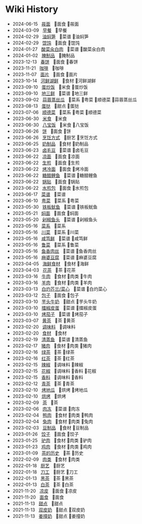 # Wiki History

- 2024-06-15&nbsp;&nbsp; [莜面](/0081_面食_莜面)&nbsp;&nbsp; :bookmark:面食 :bookmark:莜面
- 2024-03-09&nbsp;&nbsp; [早餐](/0080_早餐)&nbsp;&nbsp; :bookmark:早餐
- 2024-02-29&nbsp;&nbsp; [油焖笋](/0078_菜谱_油焖笋)&nbsp;&nbsp; :bookmark:菜谱 :bookmark:油焖笋
- 2024-02-29&nbsp;&nbsp; [馄饨](/0079_面食_馄饨)&nbsp;&nbsp; :bookmark:面食 :bookmark:馄饨
- 2024-01-27&nbsp;&nbsp; [酸菜汆白肉](/0077_菜谱_酸菜汆白肉)&nbsp;&nbsp; :bookmark:菜谱 :bookmark:酸菜汆白肉
- 2024-01-02&nbsp;&nbsp; [腌制品](/0076_腌制品)&nbsp;&nbsp; :bookmark:腌制品
- 2023-12-13&nbsp;&nbsp; [春饼](/0075_面食_春饼)&nbsp;&nbsp; :bookmark:面食 :bookmark:春饼
- 2023-11-21&nbsp;&nbsp; [咖啡](/0074_咖啡)&nbsp;&nbsp; :bookmark:咖啡
- 2023-11-07&nbsp;&nbsp; [面片](/0073_面食_面片)&nbsp;&nbsp; :bookmark:面食 :bookmark:面片
- 2023-10-14&nbsp;&nbsp; [河鲜湖鲜](/0072_食材_河鲜湖鲜)&nbsp;&nbsp; :bookmark:食材 :bookmark:河鲜湖鲜
- 2023-09-10&nbsp;&nbsp; [蛋炒饭](/0071_米食_蛋炒饭)&nbsp;&nbsp; :bookmark:米食 :bookmark:蛋炒饭
- 2023-09-10&nbsp;&nbsp; [地三鲜](/0070_菜谱_地三鲜)&nbsp;&nbsp; :bookmark:菜谱 :bookmark:地三鲜
- 2023-09-02&nbsp;&nbsp; [蒜蓉蒸丝瓜](/0069_菜系_粤菜_顺德菜_蒜蓉蒸丝瓜)&nbsp;&nbsp; :bookmark:菜系 :bookmark:粤菜 :bookmark:顺德菜 :bookmark:蒜蓉蒸丝瓜
- 2023-08-13&nbsp;&nbsp; [蛋挞](/0068_甜点_蛋挞)&nbsp;&nbsp; :bookmark:甜点 :bookmark:蛋挞
- 2023-07-06&nbsp;&nbsp; [顺德菜](/0067_菜系_粤菜_顺德菜)&nbsp;&nbsp; :bookmark:菜系 :bookmark:粤菜 :bookmark:顺德菜
- 2023-06-30&nbsp;&nbsp; [米食](/0065_米食)&nbsp;&nbsp; :bookmark:米食
- 2023-06-30&nbsp;&nbsp; [八宝饭](/0066_米食_八宝饭)&nbsp;&nbsp; :bookmark:米食 :bookmark:八宝饭
- 2023-06-26&nbsp;&nbsp; [饼](/0063_面食_饼)&nbsp;&nbsp; :bookmark:面食 :bookmark:饼
- 2023-06-26&nbsp;&nbsp; [烹饪方式](/0064_厨艺_烹饪方式)&nbsp;&nbsp; :bookmark:厨艺 :bookmark:烹饪方式
- 2023-06-25&nbsp;&nbsp; [奶制品](/0062_食材_奶制品)&nbsp;&nbsp; :bookmark:食材 :bookmark:奶制品
- 2023-06-23&nbsp;&nbsp; [卤毛豆](/0061_菜谱_卤毛豆)&nbsp;&nbsp; :bookmark:菜谱 :bookmark:卤毛豆
- 2023-06-22&nbsp;&nbsp; [凉面](/0058_面食_凉面)&nbsp;&nbsp; :bookmark:面食 :bookmark:凉面
- 2023-06-22&nbsp;&nbsp; [生煎](/0056_面食_生煎)&nbsp;&nbsp; :bookmark:面食 :bookmark:生煎
- 2023-06-22&nbsp;&nbsp; [烤冷面](/0059_面食_烤冷面)&nbsp;&nbsp; :bookmark:面食 :bookmark:烤冷面
- 2023-06-22&nbsp;&nbsp; [糖醋鲤鱼](/0060_菜谱_糖醋鲤鱼)&nbsp;&nbsp; :bookmark:菜谱 :bookmark:糖醋鲤鱼
- 2023-06-22&nbsp;&nbsp; [锅贴](/0057_面食_锅贴)&nbsp;&nbsp; :bookmark:面食 :bookmark:锅贴
- 2023-06-22&nbsp;&nbsp; [水煎包](/0055_面食_水煎包)&nbsp;&nbsp; :bookmark:面食 :bookmark:水煎包
- 2023-06-17&nbsp;&nbsp; [菜谱](/0054_菜谱)&nbsp;&nbsp; :bookmark:菜谱
- 2023-06-10&nbsp;&nbsp; [粤菜](/0053_菜系_粤菜)&nbsp;&nbsp; :bookmark:菜系 :bookmark:粤菜
- 2023-05-30&nbsp;&nbsp; [铁板鱿鱼](/0020_菜谱_铁板鱿鱼)&nbsp;&nbsp; :bookmark:菜谱 :bookmark:铁板鱿鱼
- 2023-05-21&nbsp;&nbsp; [焖面](/0021_面食_焖面)&nbsp;&nbsp; :bookmark:面食 :bookmark:焖面
- 2023-05-20&nbsp;&nbsp; [剁椒鱼头](/0022_菜谱_剁椒鱼头)&nbsp;&nbsp; :bookmark:菜谱 :bookmark:剁椒鱼头
- 2023-05-16&nbsp;&nbsp; [菜系](/0017_菜系)&nbsp;&nbsp; :bookmark:菜系
- 2023-05-16&nbsp;&nbsp; [川菜](/0018_菜系_川菜)&nbsp;&nbsp; :bookmark:菜系 :bookmark:川菜
- 2023-05-16&nbsp;&nbsp; [咸笃鲜](/0024_菜谱_咸笃鲜)&nbsp;&nbsp; :bookmark:菜谱 :bookmark:咸笃鲜
- 2023-05-16&nbsp;&nbsp; [鲁菜](/0019_菜系_鲁菜)&nbsp;&nbsp; :bookmark:菜系 :bookmark:鲁菜
- 2023-05-16&nbsp;&nbsp; [鱼香肉丝](/0025_菜谱_鱼香肉丝)&nbsp;&nbsp; :bookmark:菜谱 :bookmark:鱼香肉丝
- 2023-05-16&nbsp;&nbsp; [麻婆豆腐](/0023_菜谱_麻婆豆腐)&nbsp;&nbsp; :bookmark:菜谱 :bookmark:麻婆豆腐
- 2023-04-05&nbsp;&nbsp; [海鲜食材](/0004_食材_海鲜)&nbsp;&nbsp; :bookmark:食材 :bookmark:海鲜
- 2023-04-03&nbsp;&nbsp; [花茶](/0026_茶_花茶)&nbsp;&nbsp; :bookmark:茶 :bookmark:花茶
- 2023-03-16&nbsp;&nbsp; [牛肉](/0014_食材_肉类_牛肉)&nbsp;&nbsp; :bookmark:食材 :bookmark:肉类 :bookmark:牛肉
- 2023-03-16&nbsp;&nbsp; [羊肉](/0013_食材_肉类_羊肉)&nbsp;&nbsp; :bookmark:食材 :bookmark:肉类 :bookmark:羊肉
- 2023-03-13&nbsp;&nbsp; [白灼芥兰/菜心](/0027_菜谱_白灼菜心)&nbsp;&nbsp; :bookmark:菜谱 :bookmark:白灼菜心
- 2023-03-12&nbsp;&nbsp; [包子](/0028_面食_包子)&nbsp;&nbsp; :bookmark:面食 :bookmark:包子
- 2023-03-10&nbsp;&nbsp; [芋头牛奶](/0030_甜点_芋头牛奶)&nbsp;&nbsp; :bookmark:甜点 :bookmark:芋头牛奶
- 2023-03-10&nbsp;&nbsp; [擂椒皮蛋](/0029_菜谱_擂椒皮蛋)&nbsp;&nbsp; :bookmark:菜谱 :bookmark:擂椒皮蛋
- 2023-03-10&nbsp;&nbsp; [烤茄子](/0031_菜谱_烤茄子)&nbsp;&nbsp; :bookmark:菜谱 :bookmark:烤茄子
- 2023-03-07&nbsp;&nbsp; [黄茶](/0032_茶_黄茶)&nbsp;&nbsp; :bookmark:茶 :bookmark:黄茶
- 2023-02-20&nbsp;&nbsp; [调味料](/0007_调味料)&nbsp;&nbsp; :bookmark:调味料
- 2023-02-20&nbsp;&nbsp; [食材](/0003_食材)&nbsp;&nbsp; :bookmark:食材
- 2023-02-19&nbsp;&nbsp; [清蒸鱼](/0033_菜谱_清蒸鱼)&nbsp;&nbsp; :bookmark:菜谱 :bookmark:清蒸鱼
- 2023-02-17&nbsp;&nbsp; [猪肉](/0016_食材_肉类_猪肉)&nbsp;&nbsp; :bookmark:食材 :bookmark:肉类 :bookmark:猪肉
- 2023-02-16&nbsp;&nbsp; [绿茶](/0035_茶_绿茶)&nbsp;&nbsp; :bookmark:茶 :bookmark:绿茶
- 2023-02-16&nbsp;&nbsp; [红茶](/0034_茶_红茶)&nbsp;&nbsp; :bookmark:茶 :bookmark:红茶
- 2023-02-15&nbsp;&nbsp; [辣椒](/0009_调味料_辣椒)&nbsp;&nbsp; :bookmark:调味料 :bookmark:辣椒
- 2023-02-15&nbsp;&nbsp; [花椒](/0008_调味料_香料_花椒)&nbsp;&nbsp; :bookmark:调味料 :bookmark:香料 :bookmark:花椒
- 2023-02-15&nbsp;&nbsp; [香料](/0036_调味料_香料)&nbsp;&nbsp; :bookmark:调味料 :bookmark:香料
- 2023-02-12&nbsp;&nbsp; [青茶](/0037_茶_青茶)&nbsp;&nbsp; :bookmark:茶 :bookmark:青茶
- 2023-02-10&nbsp;&nbsp; [烤地瓜](/0039_烘烤_烤地瓜)&nbsp;&nbsp; :bookmark:烘烤 :bookmark:烤地瓜
- 2023-02-10&nbsp;&nbsp; [烘烤](/0038_烘烤)&nbsp;&nbsp; :bookmark:烘烤
- 2023-02-09&nbsp;&nbsp; [茶](/0040_茶)&nbsp;&nbsp; :bookmark:茶
- 2023-02-06&nbsp;&nbsp; [肉冻](/0041_菜谱_肉冻)&nbsp;&nbsp; :bookmark:菜谱 :bookmark:肉冻
- 2023-02-04&nbsp;&nbsp; [鸭肉](/0010_食材_肉类_鸭肉)&nbsp;&nbsp; :bookmark:食材 :bookmark:肉类 :bookmark:鸭肉
- 2023-02-04&nbsp;&nbsp; [兔肉](/0015_食材_肉类_兔肉)&nbsp;&nbsp; :bookmark:食材 :bookmark:肉类 :bookmark:兔肉
- 2023-02-03&nbsp;&nbsp; [豆制品](/0006_食材_豆制品)&nbsp;&nbsp; :bookmark:食材 :bookmark:豆制品
- 2023-01-26&nbsp;&nbsp; [饺子](/0042_面食_饺子)&nbsp;&nbsp; :bookmark:面食 :bookmark:饺子
- 2023-01-25&nbsp;&nbsp; [驴肉](/0012_食材_肉类_驴肉)&nbsp;&nbsp; :bookmark:食材 :bookmark:肉类 :bookmark:驴肉
- 2023-01-23&nbsp;&nbsp; [鸡肉](/0011_食材_肉类_鸡肉)&nbsp;&nbsp; :bookmark:食材 :bookmark:肉类 :bookmark:鸡肉
- 2023-01-09&nbsp;&nbsp; [茶的历史](/0043_茶_历史)&nbsp;&nbsp; :bookmark:茶 :bookmark:历史
- 2022-02-09&nbsp;&nbsp; [肉类](/0005_食材_肉类)&nbsp;&nbsp; :bookmark:食材 :bookmark:肉类
- 2022-01-18&nbsp;&nbsp; [厨艺](/0045_厨艺)&nbsp;&nbsp; :bookmark:厨艺
- 2022-01-18&nbsp;&nbsp; [刀工](/0044_厨艺_刀工)&nbsp;&nbsp; :bookmark:厨艺 :bookmark:刀工
- 2022-01-13&nbsp;&nbsp; [黑茶](/0047_茶_黑茶)&nbsp;&nbsp; :bookmark:茶 :bookmark:黑茶
- 2022-01-13&nbsp;&nbsp; [白茶](/0046_茶_白茶)&nbsp;&nbsp; :bookmark:茶 :bookmark:白茶
- 2021-11-20&nbsp;&nbsp; [凉皮](/0048_面食_凉皮)&nbsp;&nbsp; :bookmark:面食 :bookmark:凉皮
- 2021-11-20&nbsp;&nbsp; [面食](/0049_面食)&nbsp;&nbsp; :bookmark:面食
- 2021-11-13&nbsp;&nbsp; [甜点](/0051_甜点)&nbsp;&nbsp; :bookmark:甜点
- 2021-11-13&nbsp;&nbsp; [双皮奶](/0052_甜点_双皮奶)&nbsp;&nbsp; :bookmark:甜点 :bookmark:双皮奶
- 2021-11-13&nbsp;&nbsp; [姜撞奶](/0050_甜点_姜撞奶)&nbsp;&nbsp; :bookmark:甜点 :bookmark:姜撞奶
